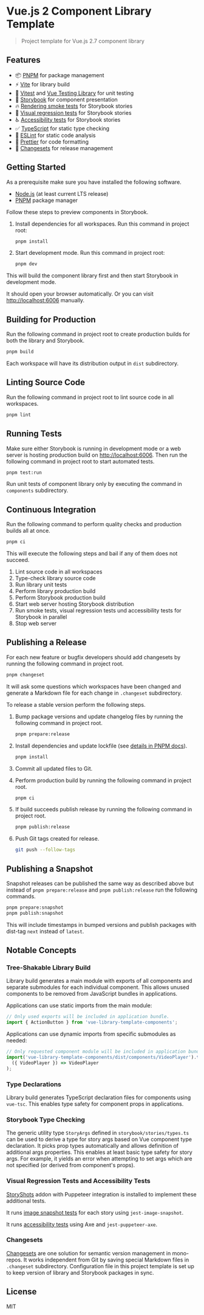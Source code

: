 # Vue.js 2 Component Library Template

> Project template for Vue.js 2.7 component library

## Features

- 📦 [PNPM](https://pnpm.io/) for package management
- ⚡ [Vite](https://vitejs.dev/) for library build
- 🧪 [Vitest](https://vitest.dev/) and [Vue Testing Library](https://testing-library.com/docs/vue-testing-library/intro/) for unit testing
- 📕 [Storybook](https://storybook.js.org/) for component presentation
- 🔥 [Rendering smoke tests](https://storybook.js.org/docs/vue/writing-tests/test-runner) for Storybook stories
- 👀 [Visual regression tests](https://storybook.js.org/docs/vue/writing-tests/visual-testing) for Storybook stories
- ♿ [Accessibility tests](https://storybook.js.org/docs/vue/writing-tests/accessibility-testing) for Storybook stories
- ✅ [TypeScript](https://www.typescriptlang.org/) for static type checking
- 🔬 [ESLint](https://eslint.org/) for static code analysis
- 💅 [Prettier](https://prettier.io/) for code formatting
- 🚢 [Changesets](https://github.com/changesets/changesets) for release management

## Getting Started

As a prerequisite make sure you have installed the following software.

- [Node.js](https://nodejs.org/) (at least current LTS release)
- [PNPM](https://pnpm.io/) package manager

Follow these steps to preview components in Storybook.

1. Install dependencies for all workspaces. Run this command in project root:

   ```bash
   pnpm install
   ```

2. Start development mode. Run this command in project root:

   ```bash
   pnpm dev
   ```

This will build the component library first and then start Storybook in development mode.

It should open your browser automatically. Or you can visit <http://localhost:6006> manually.

## Building for Production

Run the following command in project root to create production builds for both the library and Storybook.

```bash
pnpm build
```

Each workspace will have its distribution output in `dist` subdirectory.

## Linting Source Code

Run the following command in project root to lint source code in all workspaces.

```bash
pnpm lint
```

## Running Tests

Make sure either Storybook is running in development mode or a web server is hosting production build on <http://localhost:6006>. Then run the following command in project root to start automated tests.

```bash
pnpm test:run
```

Run unit tests of component library only by executing the command in `components` subdirectory.

## Continuous Integration

Run the following command to perform quality checks and production builds all at once.

```bash
pnpm ci
```

This will execute the following steps and bail if any of them does not succeed.

1. Lint source code in all workspaces
2. Type-check library source code
3. Run library unit tests
4. Perform library production build
5. Perform Storybook production build
6. Start web server hosting Storybook distribution
7. Run smoke tests, visual regression tests und accessibility tests for Storybook in parallel
8. Stop web server

## Publishing a Release

For each new feature or bugfix developers should add changesets by running the following command in project root.

```bash
pnpm changeset
```

It will ask some questions which workspaces have been changed and generate a Markdown file for each change in `.changeset` subdirectory.

To release a stable version perform the following steps.

1. Bump package versions and update changelog files by running the following command in project root.

   ```bash
   pnpm prepare:release
   ```

2. Install dependencies and update lockfile (see [details in PNPM docs](https://pnpm.io/using-changesets#releasing-changes)).

   ```bash
   pnpm install
   ```

3. Commit all updated files to Git.
4. Perform production build by running the following command in project root.

   ```bash
   pnpm ci
   ```

5. If build succeeds publish release by running the following command in project root.

   ```bash
   pnpm publish:release
   ```

6. Push Git tags created for release.

   ```bash
   git push --follow-tags
   ```

## Publishing a Snapshot

Snapshot releases can be published the same way as described above but instead of `pnpm prepare:release` and `pnpm publish:release` run the following commands.

```bash
pnpm prepare:snapshot
pnpm publish:snapshot
```

This will include timestamps in bumped versions and publish packages with dist-tag `next` instead of `latest`.

## Notable Concepts

### Tree-Shakable Library Build

Library build generates a main module with exports of all components and separate submodules for each individual component. This allows unused components to be removed from JavaScript bundles in applications.

Applications can use static imports from the main module:

```js
// Only used exports will be included in application bundle.
import { ActionButton } from 'vue-library-template-components';
```

Applications can use dynamic imports from specific submodules as needed:

```js
// Only requested component module will be included in application bundle.
import('vue-library-template-components/dist/components/VideoPlayer').then(
  ({ VideoPlayer }) => VideoPlayer
);
```

### Type Declarations

Library build generates TypeScript declaration files for components using `vue-tsc`. This enables type safety for component props in applications.

### Storybook Type Checking

The generic utility type `StoryArgs` defined in `storybook/stories/types.ts` can be used to derive a type for story args based on Vue component type declaration. It picks prop types automatically and allows definition of additional args properties. This enables at least basic type safety for story args. For example, it yields an error when attempting to set args which are not specified (or derived from component's props).

### Visual Regression Tests and Accessibility Tests

[StoryShots](https://github.com/storybookjs/storybook/tree/main/addons/storyshots) addon with Puppeteer integration is installed to implement these additional tests.

It runs [image snapshot tests](https://github.com/storybookjs/storybook/tree/main/addons/storyshots/storyshots-puppeteer#imagesnapshots) for each story using `jest-image-snapshot`.

It runs [accessibility tests](https://github.com/storybookjs/storybook/tree/main/addons/storyshots/storyshots-puppeteer#axetest) using Axe and `jest-puppeteer-axe`.

### Changesets

[Changesets](https://github.com/changesets/changesets) are one solution for semantic version management in mono-repos. It works independent from Git by saving special Markdown files in `.changeset` subdirectory. Configuration file in this project template is set up to keep version of library and Storybook packages in sync.

## License

MIT
